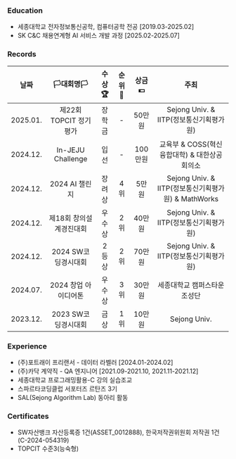 ### Education
- 세종대학교 전자정보통신공학, 컴퓨터공학 전공 [2019.03-2025.02]
- SK C&C 채용연계형 AI 서비스 개발 과정 [2025.02-2025.07]

### Records
|**날짜**|**🏳대회명🏳**|**수상🏆**|**순위🥇**|**상금💵**|**주최**|
|:--:|:--:|:--:|:--:|:--:|:--:|
|2025.01.|제22회 TOPCIT 정기평가|장학금|-|50만원|Sejong Univ. & IITP(정보통신기획평가원)|
|2024.12.|In-JEJU Challenge|입선|-|100만원|교육부 & COSS(혁신융합대학) & 대한상공회의소|
|2024.12.|2024 AI 챌린지|장려상|4위|5만원|Sejong Univ. & IITP(정보통신기획평가원) & MathWorks|
|2024.12.|제18회 창의설계경진대회|우수상|2위|40만원|Sejong Univ. & IITP(정보통신기획평가원)|
|2024.12.|2024 SW코딩경시대회|2등상|2위|70만원|Sejong Univ. & IITP(정보통신기획평가원)|
|2024.07.|2024 창업 아이디어톤|우수상|3위|30만원|세종대학교 캠퍼스타운조성단|
|2023.12.|2023 SW코딩경시대회|금상|1위|10만원|Sejong Univ.|

### Experience
- (주)포트래이 프리랜서 - 데이터 라벨러 [2024.01-2024.02]
- (주)카닥 계약직 - QA 엔지니어 [2021.09-2021.10, 2021.11-2021.12]
- 세종대학교 프로그래밍활용-C 강의 실습조교
- 스파르타코딩클럽 서포터즈 르탄즈 3기
- SAL(Sejong Algorithm Lab) 동아리 활동
  
### Certificates
- SW자산뱅크 자산등록증 1건(ASSET_0012888), 한국저작권위원회 저작권 1건(C-2024-054319)
- TOPCIT 수준3(능숙형)
